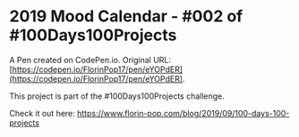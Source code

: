 # 2019 Mood Calendar - #002 of #100Days100Projects

A Pen created on CodePen.io. Original URL: [https://codepen.io/FlorinPop17/pen/eYOPdER](https://codepen.io/FlorinPop17/pen/eYOPdER).

This project is part of the #100Days100Projects challenge.

Check it out here: https://www.florin-pop.com/blog/2019/09/100-days-100-projects
